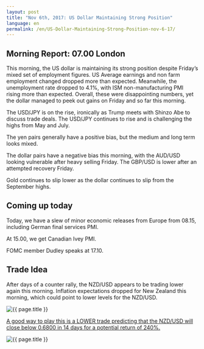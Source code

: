 ```yaml
---
layout: post
title: "Nov 6th, 2017: US Dollar Maintaining Strong Position"
language: en
permalink: /en/US-Dollar-Maintaining-Strong-Position-nov-6-17/
---
```

## Morning Report: 07.00 London

This morning, the US dollar is maintaining its strong position despite Friday’s mixed set of employment figures. US Average earnings and non farm employment changed dropped more than expected. Meanwhile, the unemployment rate dropped to 4.1%, with ISM non-manufacturing PMI rising more than expected. Overall, these were disappointing numbers, yet the dollar managed to peek out gains on Friday and so far this morning. 

The USD/JPY is on the rise, ironically as Trump meets with Shinzo Abe to discuss trade deals. The USD/JPY continues to rise and is challenging the highs from May and July. 

The yen pairs generally have a positive bias, but the medium and long term looks mixed. 

The dollar pairs have a negative bias this morning, with the AUD/USD looking vulnerable after heavy selling Friday. The GBP/USD is lower after an attempted recovery Friday. 

Gold continues to slip lower as the dollar continues to slip from the September highs. 

## Coming up today 

Today, we have a slew of minor economic releases from Europe from 08.15, including German final services PMI. 

At 15.00, we get Canadian Ivey PMI. 

FOMC member Dudley speaks at 17.10. 

## Trade Idea

After days of a counter rally, the NZD/USD appears to be trading lower again this morning. Inflation expectations dropped for New Zealand this morning, which could point to lower levels for the NZD/USD. 

<img class="post-image" src="{{ site.url }}/images/nov/2017-11-06_07-03-52.jpg" alt="{{ page.title }}" title="{{ page.title }}">

<a href="%LINK%%?currency=GBP&market=forex&underlying=frxNZDUSD&formname=higherlower&duration_amount=14&duration_units=d&expiry_type=duration&amount=10&amount_type=payout&barrier=0.6800" target="_blank">A good way to play this is a LOWER trade predicting that the NZD/USD will close below 0.6800 in 14 days for a potential return of 240%.</a>

<img class="post-image" src="{{ site.url }}/images/nov/2017-11-06_07-09-13.jpg" alt="{{ page.title }}" title="{{ page.title }}">
